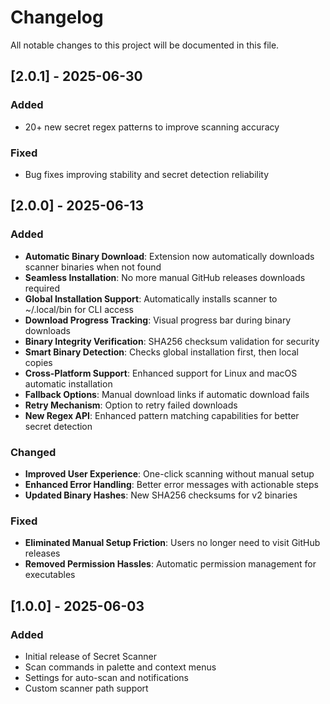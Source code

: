 # Changelog
All notable changes to this project will be documented in this file.

## [2.0.1] - 2025-06-30
### Added
- 20+ new secret regex patterns to improve scanning accuracy

### Fixed
- Bug fixes improving stability and secret detection reliability

## [2.0.0] - 2025-06-13
### Added
- **Automatic Binary Download**: Extension now automatically downloads scanner binaries when not found
- **Seamless Installation**: No more manual GitHub releases downloads required
- **Global Installation Support**: Automatically installs scanner to ~/.local/bin for CLI access
- **Download Progress Tracking**: Visual progress bar during binary downloads
- **Binary Integrity Verification**: SHA256 checksum validation for security
- **Smart Binary Detection**: Checks global installation first, then local copies
- **Cross-Platform Support**: Enhanced support for Linux and macOS automatic installation
- **Fallback Options**: Manual download links if automatic download fails
- **Retry Mechanism**: Option to retry failed downloads
- **New Regex API**: Enhanced pattern matching capabilities for better secret detection

### Changed
- **Improved User Experience**: One-click scanning without manual setup
- **Enhanced Error Handling**: Better error messages with actionable steps
- **Updated Binary Hashes**: New SHA256 checksums for v2 binaries

### Fixed
- **Eliminated Manual Setup Friction**: Users no longer need to visit GitHub releases
- **Removed Permission Hassles**: Automatic permission management for executables

## [1.0.0] - 2025-06-03
### Added
- Initial release of Secret Scanner
- Scan commands in palette and context menus
- Settings for auto-scan and notifications
- Custom scanner path support

